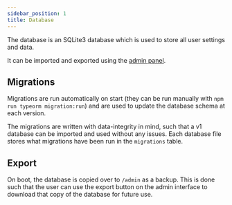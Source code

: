 ```yaml
---
sidebar_position: 1
title: Database
---
```


The database is an SQLite3 database which is used to store all user settings and data. 

It can be imported and exported using the [admin panel](../user-guide/admin/importExport).

## Migrations

Migrations are run automatically on start (they can be run manually with `npm run typeorm migration:run`) and are used to update the database schema at each version.

The migrations are written with data-integrity in mind, such that a v1 database can be imported and used without any issues. Each database file stores what migrations have been run in the `migrations` table.

## Export

On boot, the database is copied over to `/admin` as a backup. This is done such that the user can use the export button on the admin interface to download that copy of the database for future use.